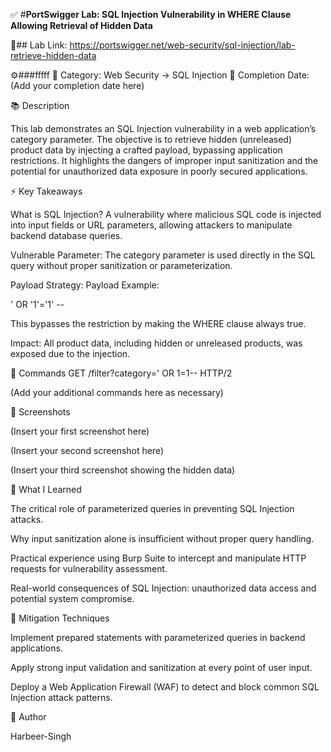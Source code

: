 ✅ #**PortSwigger Lab: SQL Injection Vulnerability in WHERE Clause Allowing Retrieval of Hidden Data**

🔗## Lab Link: https://portswigger.net/web-security/sql-injection/lab-retrieve-hidden-data

⚙️###fffff
📂 Category: Web Security → SQL Injection
📅 Completion Date: (Add your completion date here)

📚 Description

This lab demonstrates an SQL Injection vulnerability in a web application’s category parameter. The objective is to retrieve hidden (unreleased) product data by injecting a crafted payload, bypassing application restrictions. It highlights the dangers of improper input sanitization and the potential for unauthorized data exposure in poorly secured applications.

⚡ Key Takeaways

What is SQL Injection?
A vulnerability where malicious SQL code is injected into input fields or URL parameters, allowing attackers to manipulate backend database queries.

Vulnerable Parameter:
The category parameter is used directly in the SQL query without proper sanitization or parameterization.

Payload Strategy:
Payload Example:

' OR '1'='1' --


This bypasses the restriction by making the WHERE clause always true.

Impact:
All product data, including hidden or unreleased products, was exposed due to the injection.

🧱 Commands
GET /filter?category=' OR 1=1-- HTTP/2


(Add your additional commands here as necessary)

📸 Screenshots


(Insert your first screenshot here)


(Insert your second screenshot here)


(Insert your third screenshot showing the hidden data)

📝 What I Learned

The critical role of parameterized queries in preventing SQL Injection attacks.

Why input sanitization alone is insufficient without proper query handling.

Practical experience using Burp Suite to intercept and manipulate HTTP requests for vulnerability assessment.

Real-world consequences of SQL Injection: unauthorized data access and potential system compromise.

🔐 Mitigation Techniques

Implement prepared statements with parameterized queries in backend applications.

Apply strong input validation and sanitization at every point of user input.

Deploy a Web Application Firewall (WAF) to detect and block common SQL Injection attack patterns.

👤 Author

Harbeer-Singh
